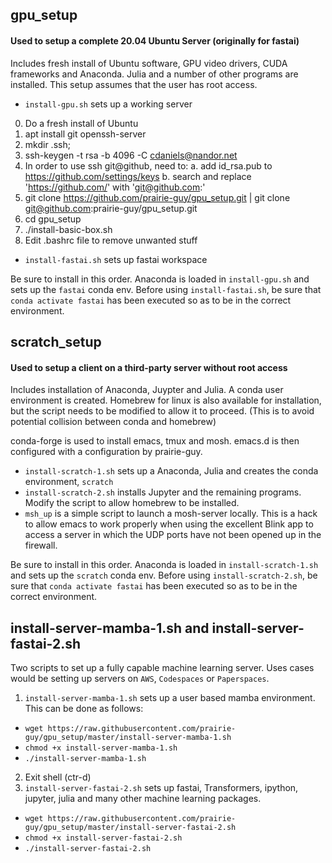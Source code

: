 ## gpu_setup
#### Used to setup a complete 20.04 Ubuntu Server (originally for fastai)
Includes fresh install of Ubuntu software, GPU video drivers, CUDA frameworks and Anaconda. Julia and a number of other programs are installed. This 
setup assumes that the user has root access.

- `install-gpu.sh` sets up a working server
0. Do a fresh install of Ubuntu 
1. apt install git openssh-server
2. mkdir .ssh; 
3. ssh-keygen -t rsa -b 4096 -C cdaniels@nandor.net
4. In order to use ssh git@github, need to:
 a. add id_rsa.pub to https://github.com/settings/keys
 b. search and replace 'https://github.com/' with 'git@github.com:'
5. git clone https://github.com/prairie-guy/gpu_setup.git | git clone git@github.com:prairie-guy/gpu_setup.git
6. cd gpu_setup
7. ./install-basic-box.sh
8. Edit .bashrc file to remove unwanted stuff

- `install-fastai.sh` sets up fastai workspace

Be sure to install in this order. Anaconda is loaded in `install-gpu.sh` and sets up the `fastai` conda env. Before using `install-fastai.sh`, be sure that `conda activate fastai` has been executed so as to be in the correct environment.


## scratch_setup
#### Used to setup a client on a third-party server without root access
Includes installation of Anaconda, Juypter and Julia. A conda user environment is created. Homebrew for linux is also available for installation, but the script needs to be modified to allow it to proceed. (This is to avoid potential collision between conda and homebrew)

conda-forge is used to install emacs, tmux and mosh. emacs.d is then configured with a configuration by prairie-guy.

- `install-scratch-1.sh` sets up a Anaconda, Julia and creates the conda environment, `scratch`
- `install-scratch-2.sh` installs Jupyter and the remaining programs. Modify the script to allow homebrew to be installed.
- `msh_up` is a simple script to launch a mosh-server locally. This is a hack to allow emacs to work properly when using the excellent Blink app to access a server in which the UDP ports have not been opened up in the firewall.

Be sure to install in this order. Anaconda is loaded in `install-scratch-1.sh` and sets up the `scratch` conda env. Before using `install-scratch-2.sh`, be sure that `conda activate fastai` has been executed so as to be in the correct environment.

## install-server-mamba-1.sh and install-server-fastai-2.sh
Two scripts to set up a fully capable machine learning server. Uses cases would be setting up servers on `AWS`, `Codespaces` or `Paperspaces`.

1. `install-server-mamba-1.sh` sets up a user based mamba environment. This can be done as follows:
  - `wget https://raw.githubusercontent.com/prairie-guy/gpu_setup/master/install-server-mamba-1.sh` 
  - `chmod +x install-server-mamba-1.sh`
  - `./install-server-mamba-1.sh`
2. Exit shell (ctr-d)
3. `install-server-fastai-2.sh` sets up fastai, Transformers, ipython, jupyter, julia and many other machine learning packages.
  - `wget https://raw.githubusercontent.com/prairie-guy/gpu_setup/master/install-server-fastai-2.sh`
  - `chmod +x install-server-fastai-2.sh`
  - `./install-server-fastai-2.sh`
